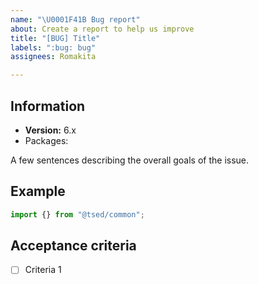 ```yaml
---
name: "\U0001F41B Bug report"
about: Create a report to help us improve
title: "[BUG] Title"
labels: ":bug: bug"
assignees: Romakita

---
```


<!-- 

/!\ IMPORTANT: Before opening issue

- Please update all of your packages. I won't investigate on the issue if you are on an old version.
- Please check that you have the same version for all Ts.ED dependencies (expected the logger). Many issues are related to a misconfigured packages.
- Please provide a reproducible example (avoid screenshot, prefer copy/pasted code). The stack trace isn't enough to investigate.

If theses requirements aren't checked, I WON'T INVESTIGATE (excepted if you are a PREMIUM SPONSORS!) and issue will be CLOSED!
--> 

## Information

- **Version:** 6.x
- Packages:

A few sentences describing the overall goals of the issue.

## Example

```ts
import {} from "@tsed/common";
```

## Acceptance criteria

- [ ] Criteria 1
